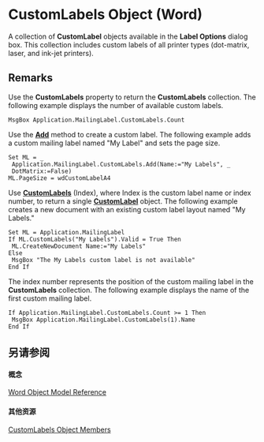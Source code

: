 
# CustomLabels Object (Word)

A collection of  **CustomLabel** objects available in the **Label Options** dialog box. This collection includes custom labels of all printer types (dot-matrix, laser, and ink-jet printers).


## Remarks

Use the  **CustomLabels** property to return the **CustomLabels** collection. The following example displays the number of available custom labels.


```
MsgBox Application.MailingLabel.CustomLabels.Count
```

Use the  **[Add](12bfd8d5-ab6e-7946-563c-0bb9c21393c9.md)** method to create a custom label. The following example adds a custom mailing label named "My Label" and sets the page size.




```
Set ML = _ 
 Application.MailingLabel.CustomLabels.Add(Name:="My Labels", _ 
 DotMatrix:=False) 
ML.PageSize = wdCustomLabelA4
```

Use  **[CustomLabels](c4bad9e7-8da9-d469-4d49-a3b43c5cc4de.md)** (Index), where Index is the custom label name or index number, to return a single **[CustomLabel](a89ff4e1-ff8a-8a8f-afa2-6071bb49355b.md)** object. The following example creates a new document with an existing custom label layout named "My Labels."




```
Set ML = Application.MailingLabel 
If ML.CustomLabels("My Labels").Valid = True Then 
 ML.CreateNewDocument Name:="My Labels" 
Else 
 MsgBox "The My Labels custom label is not available" 
End If
```

The index number represents the position of the custom mailing label in the  **CustomLabels** collection. The following example displays the name of the first custom mailing label.




```
If Application.MailingLabel.CustomLabels.Count >= 1 Then 
 MsgBox Application.MailingLabel.CustomLabels(1).Name 
End If
```


## 另请参阅


#### 概念


[Word Object Model Reference](be452561-b436-bb9b-6f94-3faa9a74a6fd.md)
#### 其他资源


[CustomLabels Object Members](http://msdn.microsoft.com/library/ee79f452-698d-3089-ed57-b2ca3b125e3d%28Office.15%29.aspx)